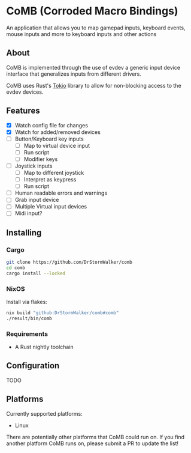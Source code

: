 # CoMB (Corroded Macro Bindings)

An application that allows you to map gamepad inputs, keyboard events,
mouse inputs and more to keyboard inputs and other actions

## About

CoMB is implemented through the use of evdev a generic input device interface
that generalizes inputs from different drivers. 

CoMB uses Rust's [Tokio](https://tokio.rs/) library to allow for non-blocking
access to the evdev devices.

## Features

- [X] Watch config file for changes
- [X] Watch for added/removed devices
- [ ] Button/Keyboard key inputs
  - [ ] Map to virtual device input
  - [ ] Run script
  - [ ] Modifier keys
- [ ] Joystick inputs
  - [ ] Map to different joystick
  - [ ] Interpret as keypress
  - [ ] Run script
- [ ] Human readable errors and warnings
- [ ] Grab input device
- [ ] Multiple Virtual input devices
- [ ] Midi input?

## Installing

### Cargo

```sh
git clone https://github.com/DrStormWalker/comb
cd comb
cargo install --locked
```

### NixOS

Install via flakes:

```sh
nix build "github:DrStormWalker/comb#comb"
./result/bin/comb
```

### Requirements

- A Rust nightly toolchain

## Configuration

TODO

## Platforms

Currently supported platforms:

- Linux

There are potentially other platforms that CoMB could run on. If you find
another platform CoMB runs on, please submit a PR to update the list!
